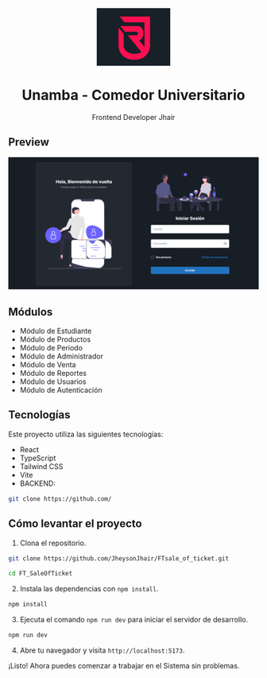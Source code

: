 <div align="center">
    <a href="https://github.com/JheysonJhair/FTsale_of_ticket.git">
      <img src="public/logo.jpg" width="148px" />
    </a>
    <h1>Unamba - Comedor Universitario</h1>
    <p align="center">
        Frontend Developer Jhair
    </p>
</div>

## Preview

![Preview](public/preview.png)

## Módulos

- Módulo de Estudiante
- Módulo de Productos
- Módulo de Periodo
- Módulo de Administrador
- Módulo de Venta
- Módulo de Reportes
- Módulo de Usuarios
- Módulo de Autenticación

## Tecnologías

Este proyecto utiliza las siguientes tecnologías:

- React
- TypeScript
- Tailwind CSS
- Vite
- BACKEND:

```bash
git clone https://github.com/
```

## Cómo levantar el proyecto

1. Clona el repositorio.

```bash
git clone https://github.com/JheysonJhair/FTsale_of_ticket.git
```

```bash
cd FT_SaleOfTicket
```

2. Instala las dependencias con `npm install`.

```bash
npm install
```

3. Ejecuta el comando `npm run dev` para iniciar el servidor de desarrollo.

```bash
npm run dev
```

4. Abre tu navegador y visita `http://localhost:5173`.

¡Listo! Ahora puedes comenzar a trabajar en el Sistema sin problemas.
